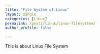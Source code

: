 ```yaml
---
title: "File System of Linux"
layout: single
categories: [Linux]
permalink: /posts/linux/linux-filesystem/
author_profile: false

---
```


This is about Linux File System
